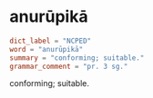 # anurūpikā

``` toml
dict_label = "NCPED"
word = "anurūpikā"
summary = "conforming; suitable."
grammar_comment = "pr. 3 sg."
```

conforming; suitable.

